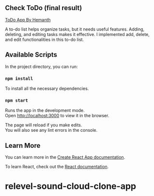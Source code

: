 
## Check ToDo (final result)
[ToDo App By Hemanth](https://hemanth-todo.netlify.app/) 


A to-do list helps organize tasks, but it needs useful features. Adding, deleting, and editing tasks makes it effective.
I implemented add, delete, and edit functionalities in this to-do list.


## Available Scripts

In the project directory, you can run:

### `npm install`

To install all the necessary dependencies.<br>

### `npm start`

Runs the app in the development mode.<br>
Open [http://localhost:3000](http://localhost:3000) to view it in the browser.

The page will reload if you make edits.<br>
You will also see any lint errors in the console.

## Learn More

You can learn more in the [Create React App documentation](https://facebook.github.io/create-react-app/docs/getting-started).

To learn React, check out the [React documentation](https://reactjs.org/).
# relevel-sound-cloud-clone-app
